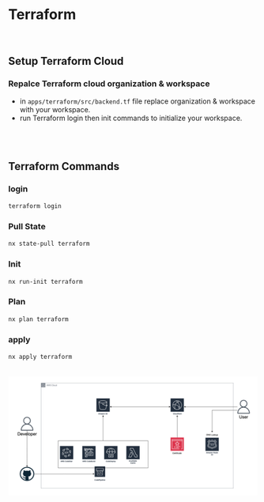 # Terraform

</br>

## Setup Terraform Cloud

### Repalce Terraform cloud organization & workspace

- in `apps/terraform/src/backend.tf` file replace organization & workspace with your workspace.
- run Terraform login then init commands to initialize your workspace.

</br>
</br>

## Terraform Commands

### login

```sh
terraform login
```

### Pull State

```sh
nx state-pull terraform
```

### Init

```sh
nx run-init terraform
```

### Plan

```sh
nx plan terraform
```

### apply

```sh
nx apply terraform
```

</br>

<img src="./assets/diagram.png">
